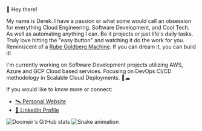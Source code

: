 👋 Hey there!

My name is Derek. I have a passion or what some would call an obsession for everything Cloud Engineering, Software Development, and Cool Tech.  As well as automating anything I can.  Be it projects or just life's daily tasks.  Truly love hitting the "easy button" and watching it do the work for you.  Reminiscent of a [Rube Goldberg Machine](https://en.wikipedia.org/wiki/Rube_Goldberg_machine).  If you can dream it, you can build it!

I'm currently working on Software Development projects utilizing AWS, Azure and GCP Cloud based services.  Focusing on DevOps CI/CD methodology in Scalable Cloud Deployments. 🚀☁

If you would like to know more or connect:
- [🛰 Personal Website](https://derek.orcafam.com)
- [💼 LinkedIn Profile](https://www.linkedin.com/in/dereklarmstrong/)

![Docmeir's GitHub stats](https://github-readme-stats.vercel.app/api?username=docmeir&show_icons=true&theme=radical)
![Snake animation](https://github.com/Docmeir/docmeir/blob/output/github-contribution-grid-snake.svg)
<!--
**Docmeir/docmeir** is a ✨ _special_ ✨ repository because its `README.md` (this file) appears on your GitHub profile.

Here are some ideas to get you started:

- 🔭 I’m currently working on ...
- 🌱 I’m currently learning ...
- 👯 I’m looking to collaborate on ...
- 🤔 I’m looking for help with ...
- 💬 Ask me about ...
- 📫 How to reach me: ...
- 😄 Pronouns: ...
- ⚡ Fun fact: ...
-->
